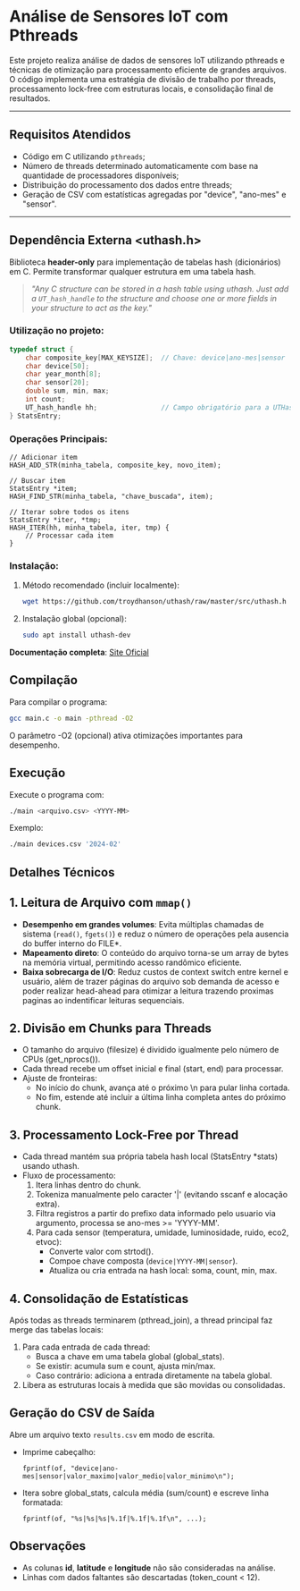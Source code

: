# Análise de Sensores IoT com Pthreads

Este projeto realiza análise de dados de sensores IoT utilizando pthreads e técnicas de otimização para processamento eficiente de grandes arquivos. O código implementa uma estratégia de divisão de trabalho por threads, processamento lock-free com estruturas locais, e consolidação final de resultados.

---

## Requisitos Atendidos

- Código em C utilizando `pthreads`;
- Número de threads determinado automaticamente com base na quantidade de processadores disponíveis;
- Distribuição do processamento dos dados entre threads;
- Geração de CSV com estatísticas agregadas por "device", "ano-mes" e "sensor".

---

## Dependência Externa <uthash.h>

Biblioteca **header-only** para implementação de tabelas hash (dicionários) em C. Permite transformar qualquer estrutura em uma tabela hash.
> *"Any C structure can be stored in a hash table using uthash. Just add a `UT_hash_handle` to the structure and choose one or more fields in your structure to act as the key."*

### Utilização no projeto:
```c
typedef struct {
    char composite_key[MAX_KEYSIZE];  // Chave: device|ano-mes|sensor
    char device[50];
    char year_month[8];
    char sensor[20];
    double sum, min, max;
    int count;
    UT_hash_handle hh;                // Campo obrigatório para a UTHash
} StatsEntry;
```
### Operações Principais:
```
// Adicionar item
HASH_ADD_STR(minha_tabela, composite_key, novo_item);

// Buscar item
StatsEntry *item;
HASH_FIND_STR(minha_tabela, "chave_buscada", item);

// Iterar sobre todos os itens
StatsEntry *iter, *tmp;
HASH_ITER(hh, minha_tabela, iter, tmp) {
    // Processar cada item
}
```

### Instalação:

1. Método recomendado (incluir localmente):
   ```bash
   wget https://github.com/troydhanson/uthash/raw/master/src/uthash.h -P include/
   ```
   
3. Instalação global (opcional):
   ```bash
   sudo apt install uthash-dev
   ```
    
**Documentação completa**: [Site Oficial](https://troydhanson.github.io/uthash/)

## Compilação

Para compilar o programa:

```bash
gcc main.c -o main -pthread -O2
```
O parâmetro -O2 (opcional) ativa otimizações importantes para desempenho.

## Execução

Execute o programa com:

```bash
./main <arquivo.csv> <YYYY-MM>
```

Exemplo:

```bash
./main devices.csv '2024-02'
```

## Detalhes Técnicos

## 1. Leitura de Arquivo com `mmap()`

- **Desempenho em grandes volumes**: Evita múltiplas chamadas de sistema (`read()`, `fgets()`) e reduz o número de operações pela ausencia do buffer interno do FILE*.
- **Mapeamento direto**: O conteúdo do arquivo torna-se um array de bytes na memória virtual, permitindo acesso randômico eficiente.
- **Baixa sobrecarga de I/O**: Reduz custos de context switch entre kernel e usuário, além de trazer páginas do arquivo sob demanda de acesso e poder realizar head-ahead para otimizar a leitura trazendo proximas paginas ao indentificar leituras sequenciais.

## 2. Divisão em Chunks para Threads

- O tamanho do arquivo (filesize) é dividido igualmente pelo número de CPUs (get_nprocs()).
- Cada thread recebe um offset inicial e final (start, end) para processar.
- Ajuste de fronteiras:
    - No início do chunk, avança até o próximo \n para pular linha cortada.
    - No fim, estende até incluir a última linha completa antes do próximo chunk.
      
## 3. Processamento Lock-Free por Thread

- Cada thread mantém sua própria tabela hash local (StatsEntry *stats) usando uthash.
- Fluxo de processamento:
    1. Itera linhas dentro do chunk.
    2. Tokeniza manualmente pelo caracter '|' (evitando sscanf e alocação extra).
    3. Filtra registros a partir do prefixo data informado pelo usuario via argumento, processa se ano-mes >= 'YYYY-MM'.
    4. Para cada sensor (temperatura, umidade, luminosidade, ruido, eco2, etvoc):
       - Converte valor com strtod().
       - Compoe chave composta (`device|YYYY-MM|sensor`).
       - Atualiza ou cria entrada na hash local: soma, count, min, max.

## 4. Consolidação de Estatísticas

Após todas as threads terminarem (pthread_join), a thread principal faz merge das tabelas locais:
1. Para cada entrada de cada thread:
    - Busca a chave em uma tabela global (global_stats).
    - Se existir: acumula sum e count, ajusta min/max.
    - Caso contrário: adiciona a entrada diretamente na tabela global.
2. Libera as estruturas locais à medida que são movidas ou consolidadas.

## Geração do CSV de Saída

Abre um arquivo texto `results.csv` em modo de escrita.
- Imprime cabeçalho:
    ```  
    fprintf(of, "device|ano-mes|sensor|valor_maximo|valor_medio|valor_minimo\n");
    ```
- Itera sobre global_stats, calcula média (sum/count) e escreve linha formatada:
    ```
    fprintf(of, "%s|%s|%s|%.1f|%.1f|%.1f\n", ...);
    ```

## Observações
- As colunas **id**, **latitude** e **longitude** não são consideradas na análise.
- Linhas com dados faltantes são descartadas (token_count < 12).
